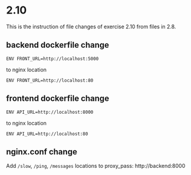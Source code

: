 # 2.10

This is the instruction of file changes of exercise 2.10 from files in 2.8.

## backend dockerfile change

```docker
ENV FRONT_URL=http://localhost:5000
```
to nginx location
```docker
ENV FRONT_URL=http://localhost:80
```
## frontend dockerfile change
```docker
ENV API_URL=http://localhost:8000
```
to nginx location
```docker
ENV API_URL=http://localhost:80
```

## nginx.conf change

Add `/slow`, `/ping`, `/messages` locations to proxy_pass: http://backend:8000